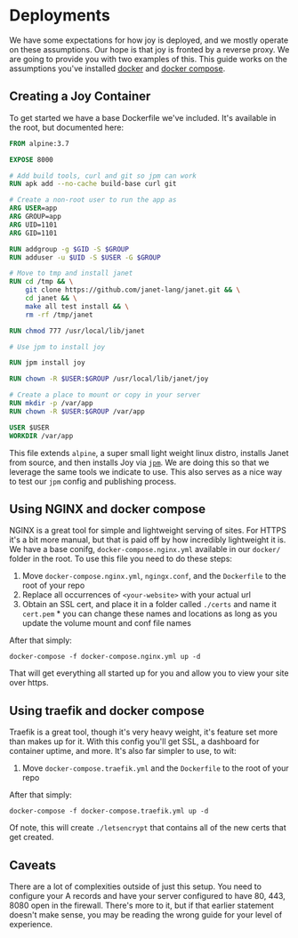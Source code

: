 # Deployments

We have some expectations for how joy is deployed, and we mostly operate on these assumptions. Our hope is that joy is fronted by a reverse proxy. We are going to provide you with two examples of this. This guide works on the assumptions you've installed [docker](https://docs.docker.com/engine/install/) and [docker compose](https://docs.docker.com/compose/install/).

## Creating a Joy Container

To get started we have a base Dockerfile we've included. It's available in the root, but documented here:

```dockerfile
FROM alpine:3.7

EXPOSE 8000

# Add build tools, curl and git so jpm can work
RUN apk add --no-cache build-base curl git

# Create a non-root user to run the app as
ARG USER=app
ARG GROUP=app
ARG UID=1101
ARG GID=1101

RUN addgroup -g $GID -S $GROUP
RUN adduser -u $UID -S $USER -G $GROUP

# Move to tmp and install janet
RUN cd /tmp && \
    git clone https://github.com/janet-lang/janet.git && \
    cd janet && \
    make all test install && \
    rm -rf /tmp/janet

RUN chmod 777 /usr/local/lib/janet

# Use jpm to install joy

RUN jpm install joy

RUN chown -R $USER:$GROUP /usr/local/lib/janet/joy

# Create a place to mount or copy in your server
RUN mkdir -p /var/app
RUN chown -R $USER:$GROUP /var/app

USER $USER
WORKDIR /var/app
```

This file extends `alpine`, a super small light weight linux distro, installs Janet from source, and then installs Joy via [`jpm`](https://janet-lang.org/docs/jpm.html). We are doing this so that we leverage the same tools we indicate to use. This also serves as a nice way to test our `jpm` config and publishing process.

## Using NGINX and docker compose

NGINX is a great tool for simple and lightweight serving of sites. For HTTPS it's a bit more manual, but that is paid off by how incredibly lightweight it is. We have a base conifg, `docker-compose.nginx.yml` available in our `docker/` folder in the root. To use this file you need to do these steps:

  1. Move `docker-compose.nginx.yml`, `ngingx.conf`, and the `Dockerfile` to the root of your repo
  1. Replace all occurrences of `<your-website>` with your actual url
  1. Obtain an SSL cert, and place it in a folder called `./certs` and name it `cert.pem`
    * you can change these names and locations as long as you update the volume mount and conf file names

After that simply:

    docker-compose -f docker-compose.nginx.yml up -d

That will get everything all started up for you and allow you to view your site over https.

## Using traefik and docker compose

Traefik is a great tool, though it's very heavy weight, it's feature set more than makes up for it. With this config you'll get SSL, a dashboard for container uptime, and more. It's also far simpler to use, to wit:

  1. Move `docker-compose.traefik.yml` and the `Dockerfile` to the root of your repo

After that simply:

    docker-compose -f docker-compose.traefik.yml up -d

Of note, this will create `./letsencrypt` that contains all of the new certs that get created.

## Caveats

There are a lot of complexities outside of just this setup. You need to configure your A records and have your server configured to have 80, 443, 8080 open in the firewall. There's more to it, but if that earlier statement doesn't make sense, you may be reading the wrong guide for your level of experience.
